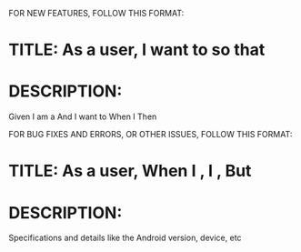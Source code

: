 FOR NEW FEATURES, FOLLOW THIS FORMAT:
# TITLE: As a user, I want to <task> so that <goal>
# DESCRIPTION:
  Given I am a <user>
  And I want to <task>
  When I <action>
  Then <goal>


FOR BUG FIXES AND ERRORS, OR OTHER ISSUES, FOLLOW THIS FORMAT:
# TITLE: As a user, When I <action>, I <expected result>, But <actual result>
# DESCRIPTION:
  <Expected behavior>
  <actual behavior>
  <Suggested steps to reproduce the problem if any>
  Specifications and details like the Android version, device, etc
